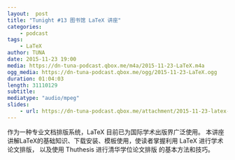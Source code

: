 ```yaml
---
layout:  post
title: "Tunight #13 图书馆 LaTeX 讲座"
categories:
    - podcast
tags:
    - LaTeX
author: TUNA
date: 2015-11-23 19:00
media: https://dn-tuna-podcast.qbox.me/m4a/2015-11-23-LaTeX.m4a
ogg_media: https://dn-tuna-podcast.qbox.me/ogg/2015-11-23-LaTeX.ogg
duration: 01:04:03
length: 31110129
subtitle: 
mediatype: "audio/mpeg"
slides: 
    - url: https://dn-tuna-podcast.qbox.me/attachment/2015-11-23-latex-talk.pdf
---
```


作为一种专业文档排版系统，LaTeX 目前已为国际学术出版界广泛使用。 
本讲座讲解LaTeX的基础知识、下载安装、模板使用，使读者掌握利用 LaTeX 进行学术论文排版，
以及使用 Thuthesis 进行清华学位论文排版 的基本方法和技巧。

